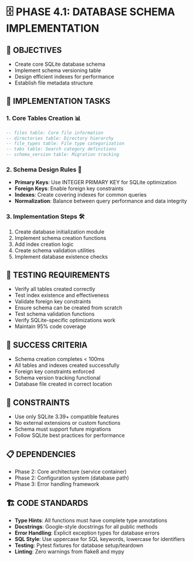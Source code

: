  # 🗄️ PHASE 4.1: DATABASE SCHEMA IMPLEMENTATION

## 📝 OBJECTIVES
- Create core SQLite database schema
- Implement schema versioning table
- Design efficient indexes for performance
- Establish file metadata structure

## 🔧 IMPLEMENTATION TASKS

### 1. Core Tables Creation 📊
```sql
-- files table: Core file information
-- directories table: Directory hierarchy
-- file_types table: File type categorization
-- tabs table: Search category definitions
-- schema_version table: Migration tracking
```

### 2. Schema Design Rules 📐
- **Primary Keys**: Use INTEGER PRIMARY KEY for SQLite optimization
- **Foreign Keys**: Enable foreign key constraints
- **Indexes**: Create covering indexes for common queries
- **Normalization**: Balance between query performance and data integrity

### 3. Implementation Steps 🛠️
1. Create database initialization module
2. Implement schema creation functions
3. Add index creation logic
4. Create schema validation utilities
5. Implement database existence checks

## 🧪 TESTING REQUIREMENTS
- Verify all tables created correctly
- Test index existence and effectiveness
- Validate foreign key constraints
- Ensure schema can be created from scratch
- Test schema validation functions
- Verify SQLite-specific optimizations work
- Maintain 95% code coverage

## 🎯 SUCCESS CRITERIA
- Schema creation completes < 100ms
- All tables and indexes created successfully
- Foreign key constraints enforced
- Schema version tracking functional
- Database file created in correct location

## 🚫 CONSTRAINTS
- Use only SQLite 3.39+ compatible features
- No external extensions or custom functions
- Schema must support future migrations
- Follow SQLite best practices for performance

## 📋 DEPENDENCIES
- Phase 2: Core architecture (service container)
- Phase 2: Configuration system (database path)
- Phase 3: Error handling framework

## 🏗️ CODE STANDARDS
- **Type Hints**: All functions must have complete type annotations
- **Docstrings**: Google-style docstrings for all public methods
- **Error Handling**: Explicit exception types for database errors
- **SQL Style**: Use uppercase for SQL keywords, lowercase for identifiers
- **Testing**: Pytest fixtures for database setup/teardown
- **Linting**: Zero warnings from flake8 and mypy